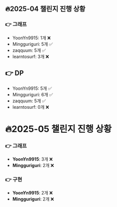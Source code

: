 ## 🔥2025-04 챌린지 진행 상황
### 👉 그래프
- YoonYn9915: 1개 ❌
- Mingguriguri: 5개 ✅
- zaqquum: 5개 ✅
- learntosurf: 3개 ❌


## 👉 DP
- YoonYn9915: 5개 ✅
- Mingguriguri: 6개 ✅
- zaqquum: 5개 ✅
- learntosurf: 0개 ❌
# 🔥2025-05 챌린지 진행 상황

### 👉 그래프
- **YoonYn9915**: 3개 ❌
- **Mingguriguri**: 2개 ❌


### 👉 구현
- **YoonYn9915**: 2개 ❌
- **Mingguriguri**: 2개 ❌




